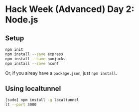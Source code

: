 # Hack Week (Advanced) Day 2: Node.js

## Setup

```sh
npm init
npm install --save express
npm install --save nunjucks
npm install --save nconf
```

Or, if you alreay have a `package.json`, just `npm install`.

## Using localtunnel
```sh
[sudo] npm install -g localtunnel
lt --port 3000
```



